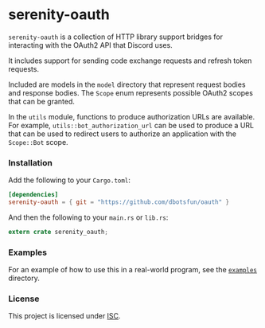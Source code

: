 # serenity-oauth

`serenity-oauth` is a collection of HTTP library support bridges for
interacting with the OAuth2 API that Discord uses.

It includes support for sending code exchange requests and refresh token
requests.

Included are models in the `model` directory that represent request bodies
and response bodies. The `Scope` enum represents possible OAuth2 scopes
that can be granted.

In the `utils` module, functions to produce authorization URLs are
available. For example, `utils::bot_authorization_url` can be used to
produce a URL that can be used to redirect users to authorize an application
with the `Scope::Bot` scope.

### Installation

Add the following to your `Cargo.toml`:

```toml
[dependencies]
serenity-oauth = { git = "https://github.com/dbotsfun/oauth" }
```

And then the following to your `main.rs` or `lib.rs`:

```rust
extern crate serenity_oauth;
```

### Examples

For an example of how to use this in a real-world program, see the [`examples`]
directory.

### License

This project is licensed under [ISC][license].

[license]: https://github.com/serenity-rs/oauth/blob/master/LICENSE.md
[`examples`]: https://github.com/serenity-rs/oauth/tree/master/examples

